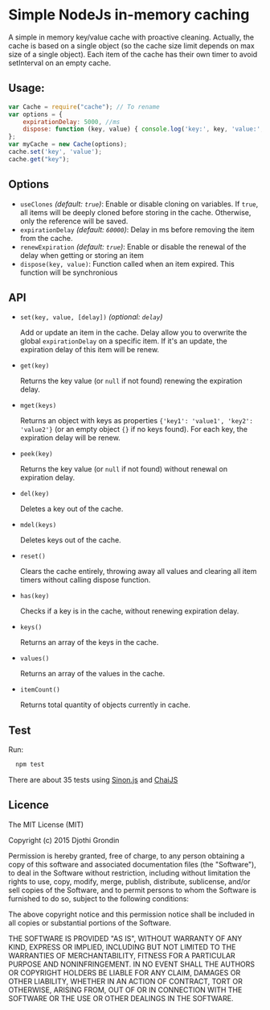 # Simple NodeJs in-memory caching
A simple in memory key/value cache with proactive cleaning. Actually, the cache is based on a single object (so the cache size limit depends on max size of a single object).
Each item of the cache has their own timer to avoid setInterval on an empty cache.

## Usage:
```javascript
var Cache = require("cache"); // To rename
var options = {
    expirationDelay: 5000, //ms
    dispose: function (key, value) { console.log('key:', key, 'value:', value); }
};
var myCache = new Cache(options);
cache.set('key', 'value');
cache.get("key");

```

## Options

* `useClones` *(default: `true`)*: Enable or disable cloning on variables. If `true`, all items will be deeply cloned before storing in the cache. Otherwise, only the reference will be saved.
* `expirationDelay` *(default: `60000`)*: Delay in ms before removing the item from the cache.
* `renewExpiration` *(default: `true`)*: Enable or disable the renewal of the delay when getting or storing an item
* `dispose(key, value)`: Function called when an item expired. This function will be synchronious

## API

* `set(key, value, [delay])` *(optional: `delay`)*
    
    Add or update an item in the cache. 
    Delay allow you to overwrite the global `expirationDelay` on a specific item.
    If it's an update, the expiration delay of this item will be renew.

* `get(key)`
    
    Returns the key value (or `null` if not found) renewing the expiration delay.

* `mget(keys)`

    Returns an object with keys as properties `{'key1': 'value1', 'key2': 'value2'}`
    (or an empty object `{}` if no keys found). For each key, the expiration delay will be renew.

* `peek(key)`
    
    Returns the key value (or `null` if not found) without renewal on expiration delay.

* `del(key)`

    Deletes a key out of the cache.

* `mdel(keys)`
  
    Deletes keys out of the cache.

* `reset()`

    Clears the cache entirely, throwing away all values and clearing all item timers 
    without calling dispose function.

* `has(key)`

    Checks if a key is in the cache, without renewing expiration delay.

* `keys()`

    Returns an array of the keys in the cache.

* `values()`

    Returns an array of the values in the cache.

* `itemCount()`

    Returns total quantity of objects currently in cache.
    
## Test

Run:
```bash
  npm test
```

There are about 35 tests using [Sinon.js](http://sinonjs.org/) and [ChaiJS](http://chaijs.com/)

## Licence

The MIT License (MIT)

Copyright (c) 2015 Djothi Grondin

Permission is hereby granted, free of charge, to any person obtaining a copy
of this software and associated documentation files (the "Software"), to deal
in the Software without restriction, including without limitation the rights
to use, copy, modify, merge, publish, distribute, sublicense, and/or sell
copies of the Software, and to permit persons to whom the Software is
furnished to do so, subject to the following conditions:

The above copyright notice and this permission notice shall be included in all
copies or substantial portions of the Software.

THE SOFTWARE IS PROVIDED "AS IS", WITHOUT WARRANTY OF ANY KIND, EXPRESS OR
IMPLIED, INCLUDING BUT NOT LIMITED TO THE WARRANTIES OF MERCHANTABILITY,
FITNESS FOR A PARTICULAR PURPOSE AND NONINFRINGEMENT. IN NO EVENT SHALL THE
AUTHORS OR COPYRIGHT HOLDERS BE LIABLE FOR ANY CLAIM, DAMAGES OR OTHER
LIABILITY, WHETHER IN AN ACTION OF CONTRACT, TORT OR OTHERWISE, ARISING FROM,
OUT OF OR IN CONNECTION WITH THE SOFTWARE OR THE USE OR OTHER DEALINGS IN THE
SOFTWARE.
